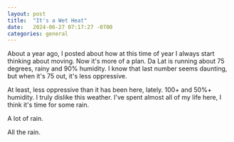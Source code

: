 ```yaml
---
layout: post
title:  "It's a Wet Heat"
date:   2024-06-27 07:17:27 -0700
categories: general
---
```


About a year ago, I posted about how at this time of year I always start thinking about moving.  Now it's more of a plan.  Da Lat is running about 75 degrees, rainy and 90% humidity.  I know that last number seems daunting, but when it's 75 out, it's less oppressive.

At least, less oppressive than it has been here, lately.  100+ and 50%+ humidity.  I truly dislike this weather.  I've spent almost all of my life here, I think it's time for some rain.

A lot of rain.

All the rain.

